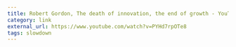 ```yaml
---
title: Robert Gordon, The death of innovation, the end of growth - YouTube
category: link
external_url: https://www.youtube.com/watch?v=PYHd7rpOTe8
tags: slowdown
---
```

